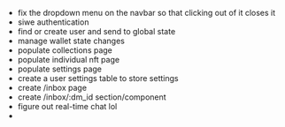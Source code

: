 - fix the dropdown menu on the navbar so that clicking out of it closes it
- siwe authentication
- find or create user and send to global state
- manage wallet state changes
- populate collections page
- populate individual nft page
- populate settings page
- create a user settings table to store settings
- create /inbox page
- create /inbox/:dm_id section/component
- figure out real-time chat lol
- 